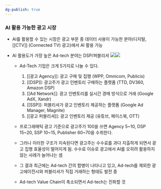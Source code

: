 ```yaml
---
dg-publish: true
---
```


### AI 활용 가능한 광고 시장

- AI를 활용할 수 있는 시장은 광고 부문 중 데이터 사용이 가능한 분야(디지털, [[CTV]] (Connected TV) 광고)에서 AI 활용 가능

- AI 활용도가 가장 높은 Ad-tech 분야는 DSP/퍼블리셔
  ![](Pasted%20image%2020250317141002.png)![](Pasted%20image%2020250317141020.png)
	- Ad-Tech 기업은 크게 5가지로 나눌 수 있다.
		1) [[광고 Agency]]: 광고 구매 및 집행 (WPP, Omnicom, Publicis)
		2) [[DSP]]: 광고주가 광고 인벤토리 구매하는 플랫폼 (TTD, DV360, Amazon DSP)
		3) [[Ad Network]]: 광고 인벤토리를 실시간 경매 방식으로 거래 (Google AdX, Xandr)
		4) [[SSP]]: 퍼블리셔가 광고 인벤토리 제공하는 플랫폼 (Google Ad Manager, Magnite)
		5) [[광고 퍼블리셔]]: 광고 인벤토리 제공 (유튜브, 페이스북, OTT)
		   
	- 프로그래매틱 광고 기준으로 광고주가 100을 쓰면 Agency 5~10, DSP 15~20, SSP 10~15, Publisher 60~70을 수취한다.
	  
	- 그러나 이러한 구조가 지속된다면 광고주는 수수료를 과다 지출하게 되면서 광고 집행 효율성이 떨어지게 됨. 수수료 이슈로 광고에서 AI를 오히려 활용하지 않는 사례가 늘어나는 셈
	  
	- 그 결과 최근에는 Ad-tech 간의 합병이 나타나고 있고, Ad-tech를 제외한 광고에이전시와 퍼블리셔가 직접 거래하는 형태도 발전 중
	  
	- Ad-tech Value Chain이 축소되면서 Ad-tech는 진화할 것